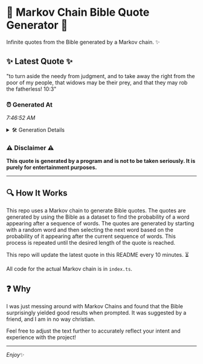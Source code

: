 # 📖 Markov Chain Bible Quote Generator 📖

Infinite quotes from the Bible generated by a Markov chain. ✨

## ✨ Latest Quote ✨
"to turn aside the needy from judgment, and to take away the right from the poor of my people, that widows may be their prey, and that they may rob the fatherless! 10:3"

### ⏰ Generated At
*7:46:52 AM*

<details>
    <summary>🛠️ Generation Details</summary>
    <p>
        <strong>🌱 Seed:</strong> to<br>
        <strong>🔄 Iterations:</strong> 32<br>
        <strong>📜 Context History:</strong><br>[ to ]: turn<br>[ to, turn ]: aside<br>[ to, turn, aside ]: the<br>[ to, turn, aside, the ]: needy<br>[ to, turn, aside, the, needy ]: from<br>[ to, turn, aside, the, needy, from ]: judgment,<br>[ turn, aside, the, needy, from, judgment, ]: and<br>[ aside, the, needy, from, judgment,, and ]: to<br>[ the, needy, from, judgment,, and, to ]: take<br>[ needy, from, judgment,, and, to, take ]: away<br>[ from, judgment,, and, to, take, away ]: the<br>[ judgment,, and, to, take, away, the ]: right<br>[ and, to, take, away, the, right ]: from<br>[ to, take, away, the, right, from ]: the<br>[ take, away, the, right, from, the ]: poor<br>[ away, the, right, from, the, poor ]: of<br>[ the, right, from, the, poor, of ]: my<br>[ right, from, the, poor, of, my ]: people,<br>[ from, the, poor, of, my, people, ]: that<br>[ the, poor, of, my, people,, that ]: widows<br>[ poor, of, my, people,, that, widows ]: may<br>[ of, my, people,, that, widows, may ]: be<br>[ my, people,, that, widows, may, be ]: their<br>[ people,, that, widows, may, be, their ]: prey,<br>[ that, widows, may, be, their, prey, ]: and<br>[ widows, may, be, their, prey,, and ]: that<br>[ may, be, their, prey,, and, that ]: they<br>[ be, their, prey,, and, that, they ]: may<br>[ their, prey,, and, that, they, may ]: rob<br>[ prey,, and, that, they, may, rob ]: the<br>[ and, that, they, may, rob, the ]: fatherless!<br>[ that, they, may, rob, the, fatherless! ]: 10:3<br>
    </p>
</details>

### ⚠️ Disclaimer ⚠️
**This quote is generated by a program and is not to be taken seriously. It is purely for entertainment purposes.**

---

## 🔍 How It Works

This repo uses a Markov chain to generate Bible quotes. The quotes are generated by using the Bible as a dataset to find the probability of a word appearing after a sequence of words. The quotes are generated by starting with a random word and then selecting the next word based on the probability of it appearing after the current sequence of words. This process is repeated until the desired length of the quote is reached.

This repo will update the latest quote in this README every 10 minutes. ⏳

All code for the actual Markov chain is in `index.ts`.

## ❓ Why

I was just messing around with Markov Chains and found that the Bible surprisingly yielded good results when prompted. 
It was suggested by a friend, and I am in no way christian.

Feel free to adjust the text further to accurately reflect your intent and experience with the project!

---

*Enjoy*✨

